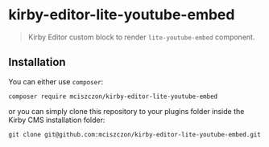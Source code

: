 # kirby-editor-lite-youtube-embed
> Kirby Editor custom block to render `lite-youtube-embed` component.

## Installation

You can either use `composer`:

```
composer require mciszczon/kirby-editor-lite-youtube-embed
```

or you can simply clone this repository to your plugins folder
inside the Kirby CMS installation folder:

```
git clone git@github.com:mciszczon/kirby-editor-lite-youtube-embed.git
```
